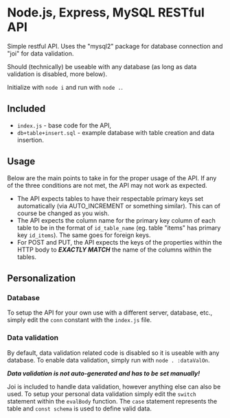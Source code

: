 # Node.js, Express, MySQL RESTful API

Simple restful API. Uses the "mysql2" package for database connection and "joi" for data validation.

Should (technically) be useable with any database (as long as data validation is disabled, more below).

Initialize with `node i` and run with `node .`.

## Included

- `index.js` - base code for the API,
- `db+table+insert.sql` - example database with table creation and data insertion.

## Usage

Below are the main points to take in for the proper usage of the API. If any of the three conditions are not met, the API may not work as expected.

- The API expects tables to have their respectable primary keys set automatically (via AUTO_INCREMENT or something similar). This can of course be changed as you wish.
- The API expects the column name for the primary key column of each table to be in the format of `id_table_name` (eg. table "items" has primary key `id_items`). The same goes for foreign keys.
- For POST and PUT, the API expects the keys of the properties within the HTTP body to **_EXACTLY MATCH_** the name of the columns within the tables.

## Personalization

### Database

To setup the API for your own use with a different server, database, etc., simply edit the `conn` constant with the `index.js` file.

### Data validation

By default, data validation related code is disabled so it is useable with any database. To enable data validation, simply run with `node . :dataValOn`.

**_Data validation is not auto-generated and has to be set manually!_**

Joi is included to handle data validation, however anything else can also be used. To setup your personal data validation simply edit the `switch` statement within the `evalBody` function. The `case` statement represents the table and `const schema` is used to define valid data.
